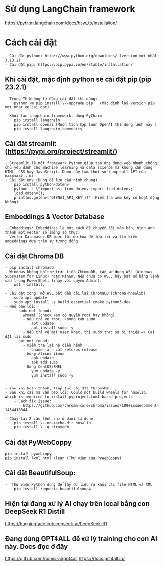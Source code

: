 # Sử dụng LangChain framework
https://python.langchain.com/docs/how_to/installation/

# Cách cài đặt  
    - Cài đặt python: https://www.python.org/downloads/ (version mới nhất: 3.13.2)  
    - Cài đặt pip: https://pip.pypa.io/en/stable/installation/

 ## Khi cài đặt, mặc định python sẽ cài đặt pip (pip 23.2.1)  
    - Trong TH không tự động cài đặt thì dùng:  
        python -m pip install \--upgrade pip   (Mặc định lấy version pip mới nhất để cài đặt)

    - Khởi tạo langchain framework, dùng PyCharm  
        pip install langchain  
        pip install openai (Muốn tích hợp luôn OpenAI thì dùng lệnh này ) 
        pip install langchain-community

 ## Cài đăt streamlit (https://pypi.org/project/streamlit/)  
    - Streamlit là một framework Python giúp tạo ứng dụng web nhanh chóng, chủ yếu dành cho machine learning và data science mà không cần dùng HTML, CSS hay JavaScript. Demo này tạm thời sử dụng call API của Deepseek - R1
    - Cài đặt env (Dùng để lưu cấu hình chung)  
        pip install python-dotenv  
        python -c \"import os; from dotenv import load_dotenv; 
        load_dotenv();
        print(os.getenv('OPENAI_API_KEY'))" (Kiểm tra xem key có hoạt động không)

## Embeddings & Vector Database  
    - Embeddings: Embeddings là một cách để chuyển đổi văn bản, hình ảnh thành một vector số (mảng số thực)  
    - Vector Database: DB được tối ưu hóa để lưu trữ và tìm kiếm embeddings dựa trên sự tương đồng

## Cài đặt Chroma DB 
    - pip install chromadb  
    - Windows không hỗ trợ trực tiếp ChromaDB, cần sử dụng WSL (Windows Subsystem for Linux) hoặc MinGW. Nếu chưa có WSL, hãy bật nó bằng lệnh sau trong PowerShell (chạy với quyền Admin):  
        wsl --install.

    - Cài đặt xong, mở WSL bắt đầu cài lại ChromaDB (chroma-hnswlib)  
        sudo apt update  
        sudo apt install -y build-essential cmake python3-dev
    - Nếu báo lỗi:  
        - sudo not found:  
            whoami (check xem có quyền root hay không)  
            - Nếu trả về root, không cần sudo  
                apt update  
                apt install sudo -y  
            - Nếu trả về một user khác, thì sudo thực sự bị thiếu => Cài đặt lại sudo  
        - apt not found:  
            - Kiểm tra lại hệ điều hành  
                uname -a - cat /etc/os-release  
            - Dùng Alpine Linux  
                apk update 
                apk add sudo  
            - Dùng CentOS/RHEL  
                yum update -y  
                yum install sudo -y


    - Sau khi hoàn thành, tiếp tục cài đặt ChromaDB
    - Sau khi cài mà vẫn báo lỗi: Could not build wheels for hnswlib, which is required to install pyproject.toml-based projects  
        - Cách fix issue: 
            https://github.com/chroma-core/chroma/issues/189#issuecomment-1454418844

    - Chạy lại 2 câu lệnh như ở dưới là done:  
        pip install \--no-cache-dir hnswlib  
        pip install \--q chromadb

## Cài đặt PyWebCoppy  
    pip install pywebcopy  
    pip install lxml_html_clean (Thư viện của PyWebCoppy)

## Cài đặt BeautifulSoup: 
    -  Thư viện Python dùng để lấy dữ liệu ra khỏi các file HTML và XML  
        pip install requests beautifulsoup4


## Hiện tại đang xử lý AI chạy trên local bằng con DeepSeek R1 Distill
https://huggingface.co/deepseek-ai/DeepSeek-R1

## Đang dùng GPT4ALL để xử lý training cho con AI này. Docs đọc ở đây
https://github.com/nomic-ai/gpt4all
https://docs.gpt4all.io/
